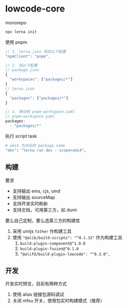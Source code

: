 # lowcode-core


monorepo

```bash
npx lerna init
```

使用 pnpm

``` js
// 1. lerna.json 添加以下配置
"npmClient": "pnpm",

// 2. 将以下配置
// package.json
{
  "workspaces": ["packages/*"]
}
// lerna.json
{
  "packages": ["packages/*"]
}

// 3. 移动到 pnpm-workspace.yaml
// pnpm-workspace.yaml
packages:
  - "packages/*"
```

执行 script task

```bash
# umi4 为对应的 package name
"dev": "lerna run dev --scope=umi4",
```

## 构建

要求

- 支持输出 ems, cjs, umd
- 支持输出 sourceMap
- 支持开发实时刷新
- 支持文档，可用第三方，如 dumi

要么自己定制，要么选第三方的构建库

1. 采用 umijs `father` 作构建工具
2. 使用 `"@alib/build-scripts": "^0.1.32"` 作为构建工具
   1. `build-plugin-component@^1.0.0`
   2. `build-plugin-fusion@^0.1.0`
   3. `"@alifd/build-plugin-lowcode": "^0.3.0",`

## 开发

开发实时预览，目前有两种方式

1. 使用 alias 链接包源码调试
2. 关闭 mfsu 开关，使用包实时构建模式（推荐）

